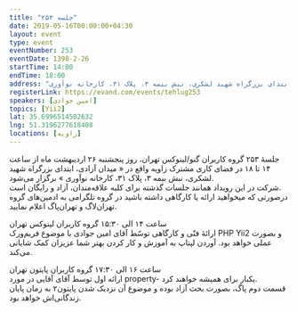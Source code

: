 ```yaml
---
title: "جلسه ۲۵۳"
date: 2019-05-16T00:00:00+04:30
layout: event
type: event
eventNumber: 253
eventDate: 1398-2-26
startTime: 14:00
endTime: 18:00
address: "میدان آزادی، ابتدای بزرگراه شهید لشکری، نبش بیمه ۳، پلاک ۳۱، کارخانه نوآوری"
registerLink: https://evand.com/events/tehlug253
speakers: [امین جوادی]
topics: [Yii2]
lat: 35.6996514502632
lng: 51.3196277618408
locations: [زاویه]
---
```

جلسهٔ ۲۵۳ گروه کاربران گنو/لینوکس تهران، روز پنجشنبه ۲۶ اردیبهشت ماه از ساعت ۱۴ تا ۱۸ در فضای کاری مشترک زاویه واقع در « میدان آزادی، ابتدای بزرگراه شهید لشکری، نبش بیمه ۳، پلاک ۳۱، کارخانه نوآوری » برگزار می‌شود.  
شرکت در این رویداد همانند جلسات گذشته برای کلیه علاقه‌مندان، آزاد و رایگان است.  
درصورتی که میخواهید ارائه یا کارگاهی داشته باشید در گروه تلگرامی به ادمین‌های گروه تهران‌لاگ و تهران‌پاگ اعلام نمایید.

ساعت ۱۴ الی ۱۵:۳۰ گروه کاربران لینوکس تهران  
ارائهٔ فنّی و کارگاهی توسّط آقای امین جوادی با موضوع فریم‌ورک PHP Yii2 و بصورت عملی خواهد بود. آوردن لپتاپ به آموزش و کار کردن بهتر شما عزیزان کمک شایانی می‌کند.

ساعت ۱۶ الی ۱۷:۳۰ گروه کاربران پایتون تهران  
ارائه اول توسط آقای آقایی در مورد property- یکبار برای همیشه خواهند کرد.  
قسمت دوم پاگ، بصورت بحث آزاد بوده و موضوع آن نزدیک ‌شدن پایتون۲ به زمان پایان زندگانی‌اش خواهد بود.
